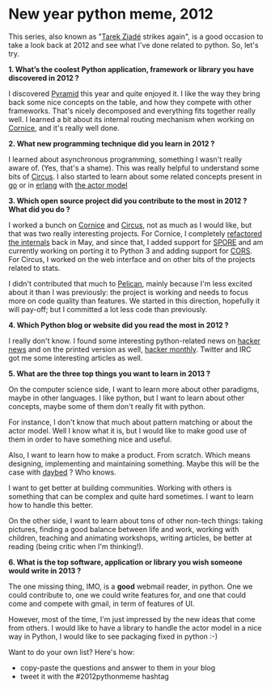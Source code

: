 # New year python meme, 2012


This series, also known as "[Tarek Ziadé](http://ziade.org) strikes
again", is a good occasion to take a look back at 2012 and see what I've
done related to python. So, let's try.

**1. What’s the coolest Python application, framework or library you
have discovered in 2012 ?**

I discovered
[Pyramid](http://docs.pylonsproject.org/en/latest/docs/pyramid.html)
this year and quite enjoyed it. I like the way they bring back some nice
concepts on the table, and how they compete with other frameworks.
That's nicely decomposed and everything fits together really well. I
learned a bit about its internal routing mechanism when working on
[Cornice](http://cornice.rtfd.org), and it's really well done.

**2. What new programming technique did you learn in 2012 ?**

I learned about asynchronous programming, something I wasn't really
aware of. (Yes, that's a shame). This was really helpful to understand
some bits of [Circus](http://circus.io). I also started to learn about
some related concepts present in [go](http://golang.org) or in
[erlang](http://erlang.org) with [the actor
model](http://en.wikipedia.org/wiki/Actor_model)

**3. Which open source project did you contribute to the most in 2012 ?
What did you do ?**

I worked a bunch on [Cornice](http://cornice.rtfd.org) and
[Circus](http://circus.io), not as much as I would like, but that was
two really interesting projects. For Cornice, I completely [refactored
the internals](http://blog.notmyidea.org/refactoring-cornice.html) back
in May, and since that, I added support for
[SPORE](https://github.com/SPORE/specifications) and am currently
working on porting it to Python 3 and adding support for
[CORS](http://www.w3.org/TR/cors/). For Circus, I worked on the web
interface and on other bits of the projects related to stats.

I didn't contributed that much to [Pelican](http://getpelican.com),
mainly because I'm less excited about it than I was previously: the
project is working and needs to focus more on code quality than
features. We started in this direction, hopefully it will pay-off; but I
committed a lot less code than previously.

**4. Which Python blog or website did you read the most in 2012 ?**

I really don't know. I found some interesting python-related news on
[hacker news](http://news.ycombinator.com/) and on the printed version
as well, [hacker monthly](http://hackermonthly.com/). Twitter and IRC
got me some interesting articles as well.

**5. What are the three top things you want to learn in 2013 ?**

On the computer science side, I want to learn more about other
paradigms, maybe in other languages. I like python, but I want to learn
about other concepts, maybe some of them don't really fit with python.

For instance, I don't know that much about pattern matching or about the
actor model. Well I know what it is, but I would like to make good use
of them in order to have something nice and useful.

Also, I want to learn how to make a product. From scratch. Which means
designing, implementing and maintaining something. Maybe this will be
the case with [daybed](https://github.com/spiral-project/daybed) ? Who
knows.

I want to get better at building communities. Working with others is
something that can be complex and quite hard sometimes. I want to learn
how to handle this better.

On the other side, I want to learn about tons of other non-tech things:
taking pictures, finding a good balance between life and work, working
with children, teaching and animating workshops, writing articles, be
better at reading (being critic when I'm thinking\!).

**6. What is the top software, application or library you wish someone
would write in 2013 ?**

The one missing thing, IMO, is a **good** webmail reader, in python. One
we could contribute to, one we could write features for, and one that
could come and compete with gmail, in term of features of UI.

However, most of the time, I'm just impressed by the new ideas that come
from others. I would like to have a library to handle the actor model in
a nice way in Python, I would like to see packaging fixed in python :-)

Want to do your own list? Here's how:

  - copy-paste the questions and answer to them in your blog
  - tweet it with the \#2012pythonmeme hashtag
